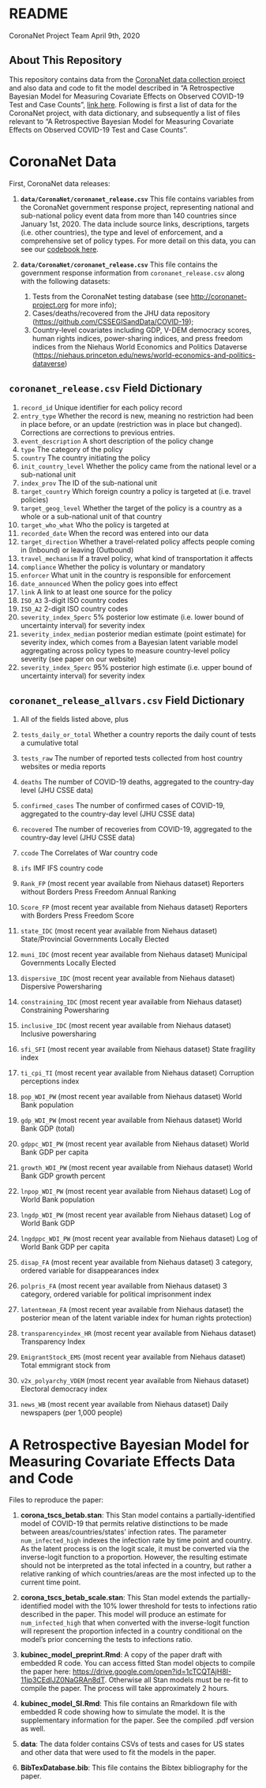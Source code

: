 README
================
CoronaNet Project Team
April 9th, 2020

## About This Repository

This repository contains data from the [CoronaNet data collection
project](http://coronanet-project.org) and also data and code to fit the
model described in “A Retrospective Bayesian Model for Measuring
Covariate Effects on Observed COVID-19 Test and Case Counts”, [link
here](https://osf.io/preprints/socarxiv/jp4wk). Following is first a
list of data for the CoronaNet project, with data dictionary, and
subsequently a list of files relevant to “A Retrospective Bayesian Model
for Measuring Covariate Effects on Observed COVID-19 Test and Case
Counts”.

# CoronaNet Data

First, CoronaNet data releases:

1.  **`data/CoronaNet/coronanet_release.csv`** This file contains
    variables from the CoronaNet government response project,
    representing national and sub-national policy event data from more
    than 140 countries since January 1st, 2020. The data include source
    links, descriptions, targets (i.e. other countries), the type and
    level of enforcement, and a comprehensive set of policy types. For
    more detail on this data, you can see our [codebook
    here](https://docs.google.com/document/d/1zvNMpwj0onFvUZ_gLl4RRjqS-clbHv3TIX6EOHofsME).

2.  **`data/CoronaNet/coronanet_release.csv`** This file contains the
    government response information from `coronanet_release.csv` along
    with the following datasets:
    
    1.  Tests from the CoronaNet testing database (see
        <http://coronanet-project.org> for more info);
    2.  Cases/deaths/recovered from the JHU data repository
        (<https://github.com/CSSEGISandData/COVID-19>);
    3.  Country-level covariates including GDP, V-DEM democracy scores,
        human rights indices, power-sharing indices, and press freedom
        indices from the Niehaus World Economics and Politics Dataverse
        (<https://niehaus.princeton.edu/news/world-economics-and-politics-dataverse>)

## `coronanet_release.csv` Field Dictionary

1.  `record_id` Unique identifier for each policy record
2.  `entry_type` Whether the record is new, meaning no restriction had
    been in place before, or an update (restriction was in place but
    changed). Corrections are corrections to previous entries.
3.  `event_description` A short description of the policy change
4.  `type` The category of the policy
5.  `country` The country initiating the policy
6.  `init_country_level` Whether the policy came from the national level
    or a sub-national unit
7.  `index_prov` The ID of the sub-national unit
8.  `target_country` Which foreign country a policy is targeted at
    (i.e. travel policies)
9.  `target_geog_level` Whether the target of the policy is a country as
    a whole or a sub-national unit of that country
10. `target_who_what` Who the policy is targeted at
11. `recorded_date` When the record was entered into our data
12. `target_direction` Whether a travel-related policy affects people
    coming in (Inbound) or leaving (Outbound)
13. `travel_mechanism` If a travel policy, what kind of transportation
    it affects
14. `compliance` Whether the policy is voluntary or mandatory
15. `enforcer` What unit in the country is responsible for enforcement
16. `date_announced` When the policy goes into effect
17. `link` A link to at least one source for the policy
18. `ISO_A3` 3-digit ISO country codes
19. `ISO_A2` 2-digit ISO country codes
20. `severity_index_5perc` 5% posterior low estimate (i.e. lower bound
    of uncertainty interval) for severity index
21. `severity_index_median` posterior median estimate (point estimate)
    for severity index, which comes from a Bayesian latent variable
    model aggregating across policy types to measure country-level
    policy severity (see paper on our website)
22. `severity_index_5perc` 95% posterior high estimate (i.e. upper bound
    of uncertainty interval) for severity index

## `coronanet_release_allvars.csv` Field Dictionary

1.  All of the fields listed above, plus

2.  `tests_daily_or_total` Whether a country reports the daily count of
    tests a cumulative total

3.  `tests_raw` The number of reported tests collected from host country
    websites or media reports

4.  `deaths` The number of COVID-19 deaths, aggregated to the
    country-day level (JHU CSSE data)

5.  `confirmed_cases` The number of confirmed cases of COVID-19,
    aggregated to the country-day level (JHU CSSE data)

6.  `recovered` The number of recoveries from COVID-19, aggregated to
    the country-day level (JHU CSSE data)

7.  `ccode` The Correlates of War country code

8.  `ifs` IMF IFS country code

9.  `Rank_FP` (most recent year available from Niehaus dataset)
    Reporters without Borders Press Freedom Annual Ranking

10. `Score_FP` (most recent year available from Niehaus dataset)
    Reporters with Borders Press Freedom Score

11. `state_IDC` (most recent year available from Niehaus dataset)
    State/Provincial Governments Locally Elected

12. `muni_IDC` (most recent year available from Niehaus dataset)
    Municipal Governments Locally Elected

13. `dispersive_IDC` (most recent year available from Niehaus dataset)
    Dispersive Powersharing

14. `constraining_IDC` (most recent year available from Niehaus dataset)
    Constraining Powersharing

15. `inclusive_IDC` (most recent year available from Niehaus dataset)
    Inclusive powersharing

16. `sfi_SFI` (most recent year available from Niehaus dataset) State
    fragility index

17. `ti_cpi_TI` (most recent year available from Niehaus dataset)
    Corruption perceptions index

18. `pop_WDI_PW` (most recent year available from Niehaus dataset) World
    Bank population

19. `gdp_WDI_PW` (most recent year available from Niehaus dataset) World
    Bank GDP (total)

20. `gdppc_WDI_PW` (most recent year available from Niehaus dataset)
    World Bank GDP per capita

21. `growth_WDI_PW` (most recent year available from Niehaus dataset)
    World Bank GDP growth percent

22. `lnpop_WDI_PW` (most recent year available from Niehaus dataset) Log
    of World Bank population

23. `lngdp_WDI_PW` (most recent year available from Niehaus dataset) Log
    of World Bank GDP

24. `lngdppc_WDI_PW` (most recent year available from Niehaus dataset)
    Log of World Bank GDP per capita

25. `disap_FA` (most recent year available from Niehaus dataset) 3
    category, ordered variable for disappearances index

26. `polpris_FA` (most recent year available from Niehaus dataset) 3
    category, ordered variable for political imprisonment index

27. `latentmean_FA` (most recent year available from Niehaus dataset)
    the posterior mean of the latent variable index for human rights
    protection)

28. `transparencyindex_HR` (most recent year available from Niehaus
    dataset) Transparency Index

29. `EmigrantStock_EMS` (most recent year available from Niehaus
    dataset) Total emmigrant stock from

30. `v2x_polyarchy_VDEM` (most recent year available from Niehaus
    dataset) Electoral democracy index

31. `news_WB` (most recent year available from Niehaus dataset) Daily
    newspapers (per 1,000 people)

# A Retrospective Bayesian Model for Measuring Covariate Effects Data and Code

Files to reproduce the paper:

1.  **corona\_tscs\_betab.stan**: This Stan model contains a
    partially-identified model of COVID-19 that permits relative
    distinctions to be made between areas/countries/states’ infection
    rates. The parameter `num_infected_high` indexes the infection rate
    by time point and country. As the latent process is on the logit
    scale, it must be converted via the inverse-logit function to a
    proportion. However, the resulting estimate should not be
    interpreted as the total infected in a country, but rather a
    relative ranking of which countries/areas are the most infected up
    to the current time point.

2.  **corona\_tscs\_betab\_scale.stan**: This Stan model extends the
    partially-identified model with the 10% lower threshold for tests to
    infections ratio described in the paper. This model will produce an
    estimate for `num_infected_high` that when converted with the
    inverse-logit function will represent the proportion infected in a
    country conditional on the model’s prior concerning the tests to
    infections ratio.

3.  **kubinec\_model\_preprint.Rmd**: A copy of the paper draft with
    embedded R code. You can access fitted Stan model objects to compile
    the paper here:
    <https://drive.google.com/open?id=1cTCQTAjH8I-11jp3CEdIJZ0NaGRAn8dT>.
    Otherwise all Stan models must be re-fit to compile the paper. The
    process will take approximately 2 hours.

4.  **kubinec\_model\_SI.Rmd**: This file contains an Rmarkdown file
    with embedded R code showing how to simulate the model. It is the
    supplementary information for the paper. See the compiled .pdf
    version as well.

5.  **data**: The data folder contains CSVs of tests and cases for US
    states and other data that were used to fit the models in the paper.

6.  **BibTexDatabase.bib**: This file contains the Bibtex bibliography
    for the paper.
